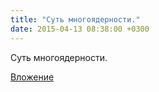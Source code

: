 ```yaml
---
title: "Суть многоядерности."
date: 2015-04-13 08:38:00 +0300
---
```


Суть многоядерности.

[Вложение](/assets/vk_photos/3/2G1CjXsoB_o.jpg)
